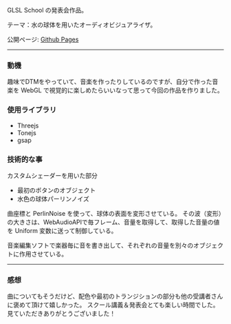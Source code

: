 GLSL School の発表会作品。

テーマ：水の球体を用いたオーディオビジュアライザ。

公開ページ: [Github Pages](https://hirokuniteruya.github.io/glsl_school_my_presentation/)

---
### 動機
趣味でDTMをやっていて、音楽を作ったりしているのですが、自分で作った音楽を WebGL で視覚的に楽しめたらいいなって思って今回の作品を作りました。

### 使用ライブラリ
- Threejs
- Tonejs
- gsap

### 技術的な事
カスタムシェーダーを用いた部分
- 最初のボタンのオブジェクト
- 水色の球体パーリンノイズ

曲座標と PerlinNoise を使って、球体の表面を変形させている。
その波（変形）の大きさは、WebAudioAPIで毎フレーム、音量を取得して、取得した音量の値を Uniform 変数に送って制御している。

音楽編集ソフトで楽器毎に音を書き出して、それぞれの音量を別々のオブジェクトに作用させている。

---
### 感想
曲についてもそうだけど、配色や最初のトランジションの部分も他の受講者さんに褒めて頂けて嬉しかった。
スクール講義＆発表会とても楽しい時間でした。
見ていただきありがとうございました！
